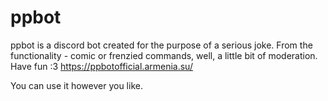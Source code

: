 # ppbot
ppbot is a discord bot created for the purpose of a serious joke. 
From the functionality - comic or frenzied commands, well, a little bit of moderation. 
Have fun :3 
https://ppbotofficial.armenia.su/

You can use it however you like.
